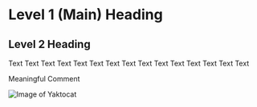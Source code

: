 # Level 1 (Main) Heading
## Level 2 Heading
Text Text Text Text Text Text Text Text Text Text Text Text Text Text Text

Meaningful Comment

![Image of Yaktocat](https://octodex.github.com/images/yaktocat.png)
